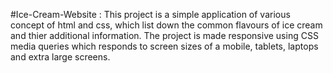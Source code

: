 #Ice-Cream-Website :
This project is a simple application of various concept of html and css, which list down the common flavours of ice cream and thier additional information. The project is made responsive using CSS media queries which responds to screen sizes of a mobile, tablets, laptops and extra large screens.
  

